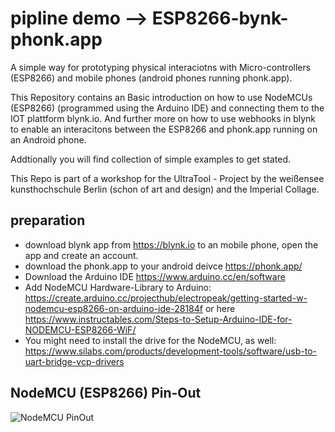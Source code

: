 
# pipline demo --> ESP8266-bynk-phonk.app
A simple way for prototyping physical interaciotns with Micro-controllers (ESP8266) and mobile phones (android phones running phonk.app). 

This Repository contains an Basic introduction on how to use NodeMCUs (ESP8266) (programmed using the Arduino IDE) and connecting them to the IOT plattform blynk.io. And further more on how to use webhooks in blynk to enable an interacitons between the ESP8266 and phonk.app running on an Android phone.

Addtionally you will find collection of simple examples to get stated.

This Repo is part of a workshop for the UltraTool - Project by the weißensee kunsthochschule Berlin (schon of art and design) and the Imperial Collage.


## preparation

* download blynk app from https://blynk.io to an mobile phone, open the app and create an account. 
* download the phonk.app to your android deivce https://phonk.app/
* Download the Arduino IDE https://www.arduino.cc/en/software 
* Add NodeMCU Hardware-Library to Arduino: https://create.arduino.cc/projecthub/electropeak/getting-started-w-nodemcu-esp8266-on-arduino-ide-28184f or here https://www.instructables.com/Steps-to-Setup-Arduino-IDE-for-NODEMCU-ESP8266-WiF/
* You might need to install the drive for the NodeMCU, as well: https://www.silabs.com/products/development-tools/software/usb-to-uart-bridge-vcp-drivers


## NodeMCU (ESP8266) Pin-Out

![NodeMCU PinOut](https://camo.githubusercontent.com/2c53457216c16d904b4fe200948bc59926b1bf7ff33e46aca47df24a7bb917af/68747470733a2f2f62656e6e74686f6d73656e2e66696c65732e776f726470726573732e636f6d2f323031352f31322f6e6f64656d63755f70696e6f75745f3730302d322e706e67)
